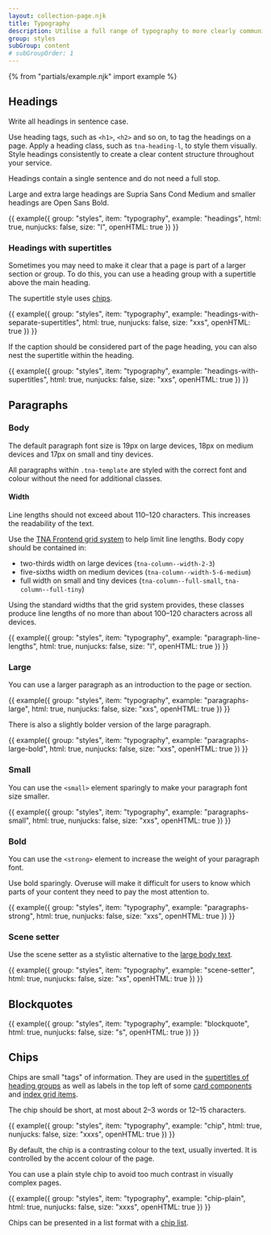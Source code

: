 ```yaml
---
layout: collection-page.njk
title: Typography
description: Utilise a full range of typography to more clearly communicate your content.
group: styles
subGroup: content
# subGroupOrder: 1
---
```


{% from "partials/example.njk" import example %}

## Headings

Write all headings in sentence case.

Use heading tags, such as `<h1>`, `<h2>` and so on, to tag the headings on a page. Apply a heading class, such as `tna-heading-l`, to style them visually. Style headings consistently to create a clear content structure throughout your service.

Headings contain a single sentence and do not need a full stop.

Large and extra large headings are Supria Sans Cond Medium and smaller headings are Open Sans Bold.

{{ example({ group: "styles", item: "typography", example: "headings", html: true, nunjucks: false, size: "l", openHTML: true }) }}

### Headings with supertitles

Sometimes you may need to make it clear that a page is part of a larger section or group. To do this, you can use a heading group with a supertitle above the main heading.

The supertitle style uses [chips](#chips).

{{ example({ group: "styles", item: "typography", example: "headings-with-separate-supertitles", html: true, nunjucks: false, size: "xxs", openHTML: true }) }}

If the caption should be considered part of the page heading, you can also nest the supertitle within the heading.

{{ example({ group: "styles", item: "typography", example: "headings-with-supertitles", html: true, nunjucks: false, size: "xxs", openHTML: true }) }}

## Paragraphs

### Body

The default paragraph font size is 19px on large devices, 18px on medium devices and 17px on small and tiny devices.

All paragraphs within `.tna-template` are styled with the correct font and colour without the need for additional classes.

<!-- {{ example({ group: "styles", item: "typography", example: "paragraphs", html: true, nunjucks: false, size: "m", openHTML: true }) }} -->

#### Width

Line lengths should not exceed about 110&ndash;120 characters. This increases the readability of the text.

Use the [TNA Frontend grid system](../../styles/grid/) to help limit line lengths. Body copy should be contained in:

- two-thirds width on large devices (`tna-column--width-2-3`)
- five-sixths width on medium devices (`tna-column--width-5-6-medium`)
- full width on small and tiny devices (`tna-column--full-small`, `tna-column--full-tiny`)

Using the standard widths that the grid system provides, these classes produce line lengths of no more than about 100&ndash;120 characters across all devices.

{{ example({ group: "styles", item: "typography", example: "paragraph-line-lengths", html: true, nunjucks: false, size: "l", openHTML: true }) }}

### Large

You can use a larger paragraph as an introduction to the page or section. 

{{ example({ group: "styles", item: "typography", example: "paragraphs-large", html: true, nunjucks: false, size: "xxs", openHTML: true }) }}

There is also a slightly bolder version of the large paragraph.

{{ example({ group: "styles", item: "typography", example: "paragraphs-large-bold", html: true, nunjucks: false, size: "xxs", openHTML: true }) }}

### Small

You can use the `<small>` element sparingly to make your paragraph font size smaller.

{{ example({ group: "styles", item: "typography", example: "paragraphs-small", html: true, nunjucks: false, size: "xxs", openHTML: true }) }}

### Bold

You can use the `<strong>` element to increase the weight of your paragraph font.

Use bold sparingly. Overuse will make it difficult for users to know which parts of your content they need to pay the most attention to.

{{ example({ group: "styles", item: "typography", example: "paragraphs-strong", html: true, nunjucks: false, size: "xxs", openHTML: true }) }}

### Scene setter

Use the scene setter as a stylistic alternative to the [large body text](#large).

{{ example({ group: "styles", item: "typography", example: "scene-setter", html: true, nunjucks: false, size: "xs", openHTML: true }) }}

## Blockquotes

{{ example({ group: "styles", item: "typography", example: "blockquote", html: true, nunjucks: false, size: "s", openHTML: true }) }}

## Chips

Chips are small "tags" of information. They are used in the [supertitles of heading groups](#headings-with-supertitles) as well as labels in the top left of some [card components](../../components/card/) and [index grid items](../../components/index-grid/).

The chip should be short, at most about 2–3 words or 12–15 characters.

{{ example({ group: "styles", item: "typography", example: "chip", html: true, nunjucks: false, size: "xxxs", openHTML: true }) }}

By default, the chip is a contrasting colour to the text, usually inverted. It is controlled by the accent colour of the page.

You can use a plain style chip to avoid too much contrast in visually complex pages.

{{ example({ group: "styles", item: "typography", example: "chip-plain", html: true, nunjucks: false, size: "xxxs", openHTML: true }) }}

Chips can be presented in a list format with a [chip list](../lists/#chip-lists).
